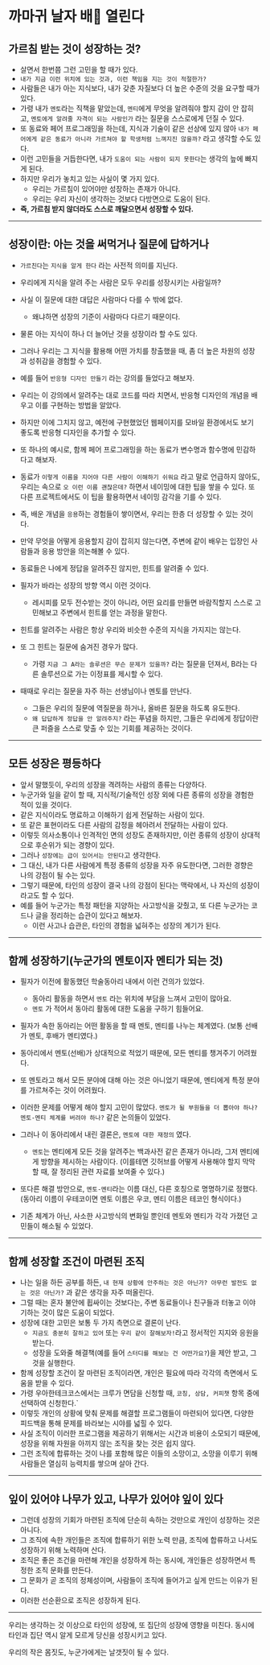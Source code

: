 # 까마귀 날자 배🍐 열린다 

## 가르침 받는 것이 성장하는 것?

- 살면서 한번쯤 그런 고민을 할 때가 있다.
- `내가 지금 이런 위치에 있는 것과, 이런 책임을 지는 것이 적절한가?`
- 사람들은 내가 아는 지식보다, 내가 갖춘 자질보다 더 높은 수준의 것을 요구할 때가 있다.
- 가령 내가 `멘토`라는 직책을 맡았는데, `멘티`에게 무엇을 알려줘야 할지 감이 안 잡히고, `멘토에게 알려줄 자격이 되는 사람인가` 라는 질문을 스스로에게 던질 수 있다.
- 또 동료와 페어 프로그래밍을 하는데, 지식과 기술이 같은 선상에 있지 않아 `내가 페어에게 같은 동료가 아니라 가르쳐야 할 학생처럼 느껴지진 않을까?` 라고 생각할 수도 있다.
- 이런 고민들을 거듭한다면, 내가 `도움이 되는 사람이 되지 못한다`는 생각의 늪에 빠지게 된다.
- 하지만 우리가 놓치고 있는 사실이 몇 가지 있다.
  - 우리는 가르침이 있어야만 성장하는 존재가 아니다.
  - 우리는 우리 자신이 생각하는 것보다 다방면으로 도움이 된다.
- **즉, 가르침 받지 않더라도 스스로 깨달으면서 성장할 수 있다.**

---

## 성장이란: 아는 것을 써먹거나 질문에 답하거나 
- `가르친다`는 `지식을 알게 한다` 라는 사전적 의미를 지닌다.
- 우리에게 지식을 알려 주는 사람은 모두 우리를 성장시키는 사람일까?
- 사실 이 질문에 대한 대답은 사람마다 다를 수 밖에 없다.
  - 왜냐하면 성장의 기준이 사람마다 다르기 때문이다.
- 물론 아는 지식이 하나 더 늘어난 것을 성장이라 할 수도 있다.
- 그러나 우리는 그 지식을 활용해 어떤 가치를 창출했을 때, 좀 더 높은 차원의 성장과 성취감을 경험할 수 있다.
- 예를 들어 `반응형 디자인 만들기` 라는 강의를 들었다고 해보자.
- 우리는 이 강의에서 알려주는 대로 코드를 따라 치면서, 반응형 디자인의 개념을 배우고 이를 구현하는 방법을 알았다.
- 하지만 이에 그치지 않고, 예전에 구현했었던 웹페이지를 모바일 환경에서도 보기 좋도록 반응형 디자인을 추가할 수 있다.
- 또 하나의 예시로, 함께 페어 프로그래밍을 하는 동료가 변수명과 함수명에 민감하다고 해보자.
- 동료가 `이렇게 이름을 지어야 다른 사람이 이해하기 쉬워요` 라고 말로 언급하지 않아도, 우리는 속으로 `오 이런 이름 괜찮은데?` 하면서 네이밍에 대한 팁을 쌓을 수 있다. 또 다른 프로젝트에서도 이 팁을 활용하면서 네이밍 감각을 기를 수 있다.
- 즉, 배운 개념을 `응용`하는 경험들이 쌓이면서, 우리는 한층 더 성장할 수 있는 것이다.

- 만약 무엇을 어떻게 응용할지 감이 잡히지 않는다면, 주변에 같이 배우는 입장인 사람들과 응용 방안을 의논해볼 수 있다.
- 동료들은 나에게 정답을 알려주진 않지만, 힌트를 알려줄 수 있다.
- 필자가 바라는 성장의 방향 역시 이런 것이다.
  - 레시피를 모두 전수받는 것이 아니라, 어떤 요리를 만들면 바람직할지 스스로 고민해보고 주변에서 힌트를 얻는 과정을 말한다.
- 힌트를 알려주는 사람은 항상 우리와 비슷한 수준의 지식을 가지지는 않는다.
- 또 그 힌트는 질문에 숨겨진 경우가 많다.
  - 가령 `지금 그 A라는 솔루션은 무슨 문제가 있을까?` 라는 질문을 던져서, B라는 다른 솔루션으로 가는 이정표를 제시할 수 있다.
- 때때로 우리는 질문을 자주 하는 선생님이나 멘토를 만난다.
  - 그들은 우리의 질문에 역질문을 하거나, 올바른 질문을 하도록 유도한다.
  - `왜 답답하게 정답을 안 알려주지?` 라는 푸념을 하지만, 그들은 우리에게 정답이란 큰 퍼즐을 스스로 맞출 수 있는 기회를 제공하는 것이다.

---

## 모든 성장은 평등하다
- 앞서 말했듯이, 우리의 성장을 격려하는 사람의 종류는 다양하다.
- 누군가와 일을 같이 할 때, 지식적/기술적인 성장 외에 다른 종류의 성장을 경험한 적이 있을 것이다.
- 같은 지식이라도 명료하고 이해하기 쉽게 전달하는 사람이 있다.
- 또 같은 표현이라도 다른 사람의 감정을 헤아려서 전달하는 사람이 있다.
- 이렇듯 의사소통이나 인격적인 면의 성장도 존재하지만, 이런 종류의 성장이 상대적으로 후순위가 되는 경향이 있다.
- 그러나 `성장에는 급이 있어서는 안된다`고 생각한다.
- 그 대신, 내가 다른 사람에게 특정 종류의 성장을 자주 유도한다면, 그러한 경향은 나의 강점이 될 수는 있다.
- 그렇기 때문에, 타인의 성장이 결국 나의 강점이 된다는 맥락에서, 나 자신의 성장이라고도 할 수 있다.
- 예를 들어 누군가는 특정 패턴을 지양하는 사고방식을 갖췄고, 또 다른 누군가는 코드나 글을 정리하는 습관이 있다고 해보자.
  - 이런 사고나 습관은, 타인의 경험을 넓혀주는 성장의 계기가 된다.

---

## 함께 성장하기(누군가의 멘토이자 멘티가 되는 것)

- 필자가 이전에 활동했던 학술동아리 내에서 이런 건의가 있었다.
  - 동아리 활동을 하면서 `멘토` 라는 위치에 부담을 느껴서 고민이 많아요.
  - `멘토` 가 적어서 동아리 활동에 대한 도움을 구하기 힘들어요.
- 필자가 속한 동아리는 어떤 활동을 할 때 멘토, 멘티를 나누는 체계였다. (보통 선배가 멘토, 후배가 멘티였다.)
- 동아리에서 멘토(선배)가 상대적으로 적었기 때문에, 모든 멘티를 챙겨주기 어려웠다.
- 또 멘토라고 해서 모든 분야에 대해 아는 것은 아니었기 때문에, 멘티에게 특정 분야를 가르쳐주는 것이 어려웠다.

- 이러한 문제를 어떻게 해야 할지 고민이 많았다. `멘토가 될 부원들을 더 뽑아야 하나? 멘토-멘티 체계를 버려야 하나?` 같은 논의들이 있었다.
- 그러나 이 동아리에서 내린 결론은, `멘토에 대한 재정의` 였다.
  - `멘토`는 멘티에게 모든 것을 알려주는 백과사전 같은 존재가 아니라, 그저 멘티에게 방향을 제시하는 사람이다.
    (이를테면 깃허브를 어떻게 사용해야 할지 막막할 때, 잘 정리된 관련 자료를 보여줄 수 있다.)
- 또다른 해결 방안으로, `멘토-멘티`라는 이름 대신, 다른 호칭으로 명명하기로 정했다.
  (동아리 이름이 우테코이면 멘토 이름은 우코, 멘티 이름은 테코인 형식이다.)
- 기존 체계가 아닌, 사소한 사고방식의 변화일 뿐인데 멘토와 멘티가 각각 가졌던 고민들이 해소될 수 있었다.

---

## 함께 성장할 조건이 마련된 조직
- 나는 일을 하든 공부를 하든, `내 현재 상황에 안주하는 것은 아닌가? 아무런 발전도 없는 것은 아닌가?` 과 같은 생각을 자주 떠올린다.
- 그럴 때는 혼자 불안에 휩싸이는 것보다는, 주변 동료들이나 친구들과 터놓고 이야기하는 것이 많은 도움이 되었다.
- 성장에 대한 고민은 보통 두 가지 측면으로 결론이 난다.
  - `지금도 충분히 잘하고 있어` 또는 `우리 같이 잘해보자!`라고 정서적인 지지와 응원을 받는다.
  - 성장을 도와줄 해결책(예를 들어 `스터디를 해보는 건 어떤가요?`)을 제안 받고, 그것을 실행한다.
- 함께 성장할 조건이 잘 마련된 조직이라면, 개인은 필요에 따라 각각의 측면에서 도움을 받을 수 있다.
- 가령 우아한테크코스에서는 크루가 면담을 신청할 때, `코칭, 상담, 커피챗` 항목 중에 선택하여 신청한다.`
- 이렇듯 개인의 상황에 맞춰 문제를 해결할 프로그램들이 마련되어 있다면, 다양한 피드백을 통해 문제를 바라보는 시야를 넓힐 수 있다.
- 사실 조직이 이러한 프로그램을 제공하기 위해서는 시간과 비용이 소모되기 때문에, 성장을 위해 자원을 아끼지 않는 조직을 찾는 것은 쉽지 않다.
- 그런 조직에 합류하는 것이 나를 포함해 많은 이들의 소망이고, 소망을 이루기 위해 사람들은 열심히 능력치를 쌓으며 살아 간다.
---
## 잎이 있어야 나무가 있고, 나무가 있어야 잎이 있다
- 그런데 성장의 기회가 마련된 조직에 단순히 속하는 것만으로 개인이 성장하는 것은 아니다.
- 그 조직에 속한 개인들은 조직에 합류하기 위한 노력 만큼, 조직에 합류하고 나서도 성장하기 위해 노력하며 산다.
- 조직은 좋은 조건을 마련해 개인을 성장하게 하는 동시에, 개인들은 성장하면서 특정한 조직 문화를 만든다. 
- 그 문화가 곧 조직의 정체성이며, 사람들이 조직에 들어가고 싶게 만드는 이유가 된다. 
- 이러한 선순환으로 조직은 성장하게 된다.
---
우리는 생각하는 것 이상으로 타인의 성장에, 또 집단의 성장에 영향을 미친다.
동시에 타인과 집단 역시 알게 모르게 당신을 성장시키고 있다.

우리의 작은 몸짓도, 누군가에게는 날갯짓이 될 수 있다.
